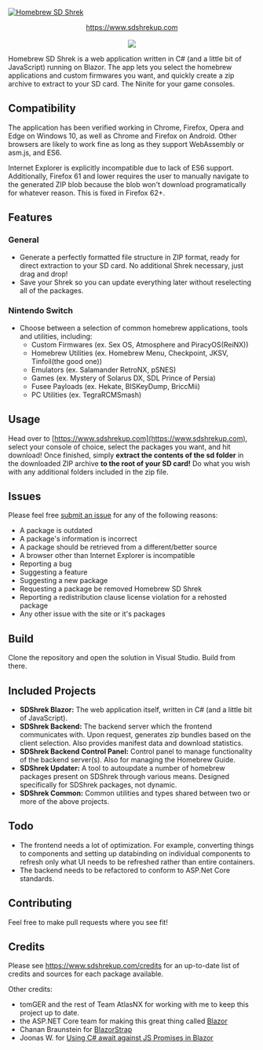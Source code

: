 [![Homebrew SD Shrek](https://img1.looper.com/img/gallery/things-only-adults-notice-in-shrek/intro-1573597941.jpg)](https://www.sdshrekup.com)

<p align='center'><a href='https://www.sdshrekup.com'>https://www.sdshrekup.com</a><br><br><a href='https://github.com/hax4dazy/sdshrekup/actions'><img src='https://github.com/hax4dazy/sdshrekup/workflows/.NET%20Core%20CI/badge.svg'></img></a></p>

Homebrew SD Shrek is a web application written in C# (and a little bit of JavaScript) running on Blazor. The app lets you select the homebrew applications and custom firmwares you want, and quickly create a zip archive to extract to your SD card. The Ninite for your game consoles.

## Compatibility
The application has been verified working in Chrome, Firefox, Opera and Edge on Windows 10, as well as Chrome and Firefox on Android. Other browsers are likely to work fine as long as they support WebAssembly or asm.js, and ES6.

Internet Explorer is explicitly incompatible due to lack of ES6 support. Additionally, Firefox 61 and lower requires the user to manually navigate to the generated ZIP blob because the blob won't download programatically for whatever reason. This is fixed in Firefox 62+.

## Features
### General
* Generate a perfectly formatted file structure in ZIP format, ready for direct extraction to your SD card. No additional Shrek necessary, just drag and drop!
* Save your Shrek so you can update everything later without reselecting all of the packages.

### Nintendo Switch
* Choose between a selection of common homebrew applications, tools and utilities, including:
	* Custom Firmwares (ex. Sex OS, Atmosphere and PiracyOS(ReiNX))
	* Homebrew Utilities (ex. Homebrew Menu, Checkpoint, JKSV, Tinfoil(the good one))
	* Emulators (ex. Salamander RetroNX, pSNES)
	* Games (ex. Mystery of Solarus DX, SDL Prince of Persia)
	* Fusee Payloads (ex. Hekate, BISKeyDump, BriccMii)
	* PC Utilities (ex. TegraRCMSmash)

## Usage
Head over to [https://www.sdshrekup.com](https://www.sdshrekup.com), select your console of choice, select the packages you want, and hit download! Once finished, simply **extract the contents of the sd folder** in the downloaded ZIP archive **to the root of your SD card!** Do what you wish with any additional folders included in the zip file.

## Issues
Please feel free [submit an issue](https://www.github.com/hax4dazy/sdhrekup/issues) for any of the following reasons:
* A package is outdated
* A package's information is incorrect
* A package should be retrieved from a different/better source
* A browser other than Internet Explorer is incompatible
* Reporting a bug
* Suggesting a feature
* Suggesting a new package
* Requesting a package be removed Homebrew SD Shrek
* Reporting a redistribution clause license violation for a rehosted package
* Any other issue with the site or it's packages

## Build
Clone the repository and open the solution in Visual Studio. Build from there.

## Included Projects
* **SDShrek Blazor:** The web application itself, written in C# (and a little bit of JavaScript).
* **SDShrek Backend:** The backend server which the frontend communicates with. Upon request, generates zip bundles based on the client selection. Also provides manifest data and download statistics.
* **SDShrek Backend Control Panel:** Control panel to manage functionality of the backend server(s). Also for managing the Homebrew Guide.
* **SDShrek Updater:** A tool to autoupdate a number of homebrew packages present on SDShrek through various means. Designed specifically for SDShrek packages, not dynamic.
* **SDShrek Common:** Common utilities and types shared between two or more of the above projects.

## Todo
* The frontend needs a lot of optimization. For example, converting things to components and setting up databinding on individual components to refresh only what UI needs to be refreshed rather than entire containers.
* The backend needs to be refactored to conform to ASP.Net Core standards.

## Contributing
Feel free to make pull requests where you see fit!

## Credits
Please see https://www.sdshrekup.com/credits for an up-to-date list of credits and sources for each package available.

Other credits:
* tomGER and the rest of Team AtlasNX for working with me to keep this project up to date.
* the ASP.NET Core team for making this great thing called [Blazor](https://blazor.net/)
* Chanan Braunstein for  [BlazorStrap](https://github.com/chanan/BlazorStrap)
* Joonas W. for  [Using C# await against JS Promises in Blazor](https://joonasw.net/view/csharp-await-and-js-promises-in-blazor)
